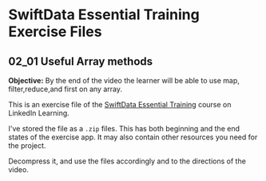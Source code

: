 # SwiftData Essential Training Exercise Files
## 02_01 Useful Array methods
**Objective:** By the end of the video the learner will be able to use map, filter,reduce,and first on any array.

This is an exercise file of the [SwiftData Essential Training]() course on LinkedIn Learning. 

I've stored the file as a `.zip` files. This has both beginning and the end states of the exercise app. It may also contain other resources you need for the project. 

Decompress it, and use the files accordingly and to the directions of the video. 
